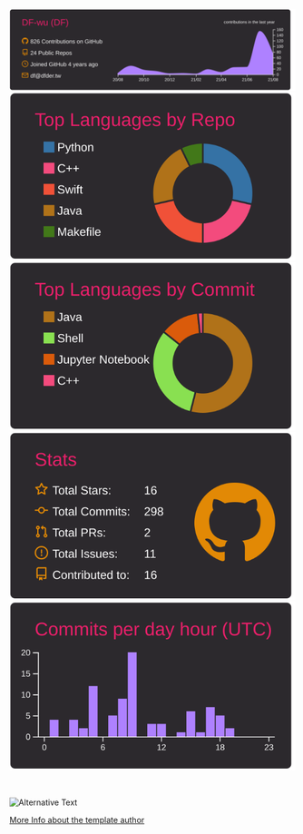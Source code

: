 [![](./profile-summary-card-output/monokai/0-profile-details.svg)](https://www.linkedin.com/in/chufei-wu-b33990164/)
[![](./profile-summary-card-output/monokai/1-repos-per-language.svg)](https://www.linkedin.com/in/chufei-wu-b33990164/)
[![](./profile-summary-card-output/monokai/2-most-commit-language.svg)](https://www.linkedin.com/in/chufei-wu-b33990164/)
[![](./profile-summary-card-output/monokai/3-stats.svg)](https://www.linkedin.com/in/chufei-wu-b33990164/)
[![](./profile-summary-card-output/monokai/4-productive-time.svg)](https://www.linkedin.com/in/chufei-wu-b33990164/)


<!-- <figure><embed src="https://wakatime.com/share/@cb2e708b-89d1-4093-bf95-cafd34987f43/084d2c44-1ff2-4765-86e4-efed21fe9861.svg"></embed></figure> -->
![![](https://wakatime.com/share/@cb2e708b-89d1-4093-bf95-cafd34987f43/c87ff586-1aaf-406f-a5a8-af74266b864a.png)](https://www.linkedin.com/in/chufei-wu-b33990164/)




<img src="https://github.com/DF-wu/DF-wu/blob/master/images/stat.svg" alt="Alternative Text"/>
<!-- Example: <img src="https://github.com/avinal/avinal/blob/main/images/stat.svg" alt="Avinal WakaTime Activity"/> -->


 <!-- waka-box start -->
 <!-- waka-box end -->
 
 
[More Info about the template author](https://github.com/vn7n24fzkq/github-profile-summary-cards)

